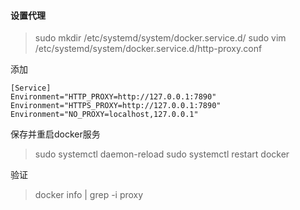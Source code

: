 
#### 设置代理

> sudo mkdir /etc/systemd/system/docker.service.d/
> sudo vim /etc/systemd/system/docker.service.d/http-proxy.conf

添加
```
[Service]
Environment="HTTP_PROXY=http://127.0.0.1:7890"
Environment="HTTPS_PROXY=http://127.0.0.1:7890"
Environment="NO_PROXY=localhost,127.0.0.1"
```
保存并重启docker服务
> sudo systemctl daemon-reload
> sudo systemctl restart docker

验证
> docker info | grep -i proxy
